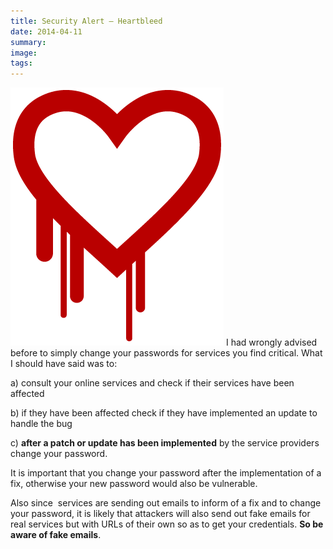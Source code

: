 ```yaml
---
title: Security Alert – Heartbleed
date: 2014-04-11
summary: 
image: 
tags:
---
```

![](../../img/Pasted%20image%2020241215120350.png)
I had wrongly advised before to simply change your passwords for services you find critical. What I should have said was to:

a) consult your online services and check if their services have been affected

b) if they have been affected check if they have implemented an update to handle the bug

c) **after a patch or update has been implemented** by the service providers change your password.

It is important that you change your password after the implementation of a fix, otherwise your new password would also be vulnerable.

Also since  services are sending out emails to inform of a fix and to change your password, it is likely that attackers will also send out fake emails for real services but with URLs of their own so as to get your credentials. **So be aware of fake emails**.